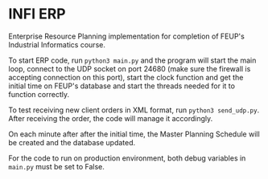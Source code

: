 # INFI ERP

Enterprise Resource Planning implementation for completion of FEUP's Industrial Informatics course.

To start ERP code, run `python3 main.py` and the program will start the main loop, connect to the UDP socket on port 24680 (make sure the firewall is accepting connection on this port), start the clock function and get the initial time on FEUP's database and start the threads needed for it to function correctly.

To test receiving new client orders in XML format, run `python3 send_udp.py`. After receiving the order, the code will manage it accordingly.

On each minute after after the initial time, the Master Planning Schedule will be created and the database updated.

For the code to run on production environment, both debug variables in `main.py` must be set to False.
